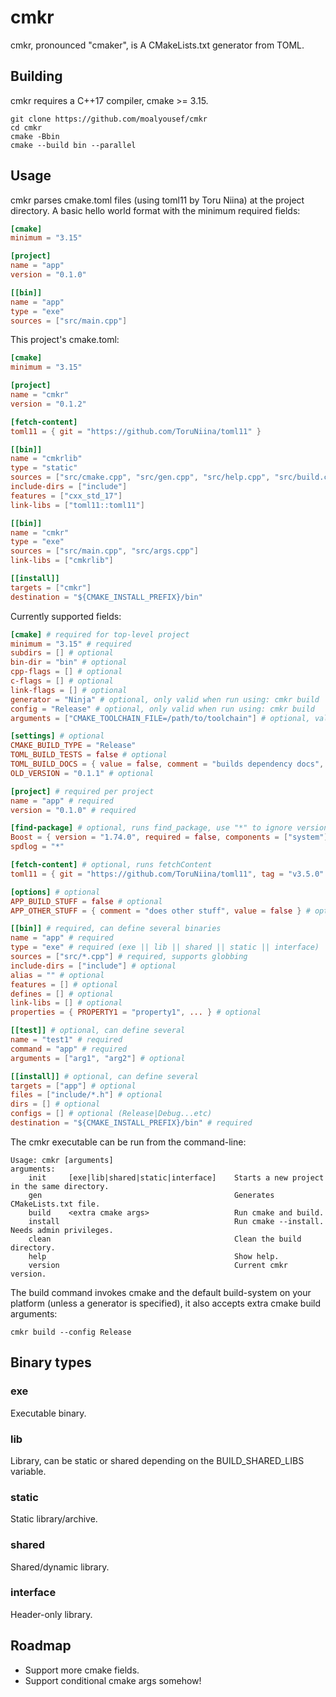 # cmkr

cmkr, pronounced "cmaker", is A CMakeLists.txt generator from TOML.


## Building
cmkr requires a C++17 compiler, cmake >= 3.15.
```
git clone https://github.com/moalyousef/cmkr
cd cmkr
cmake -Bbin
cmake --build bin --parallel
```

## Usage
cmkr parses cmake.toml files (using toml11 by Toru Niina) at the project directory. A basic hello world format with the minimum required fields:
```toml
[cmake]
minimum = "3.15"

[project]
name = "app"
version = "0.1.0"

[[bin]]
name = "app"
type = "exe"
sources = ["src/main.cpp"]
```

This project's cmake.toml:
```toml
[cmake]
minimum = "3.15"

[project]
name = "cmkr"
version = "0.1.2"

[fetch-content]
toml11 = { git = "https://github.com/ToruNiina/toml11" }

[[bin]]
name = "cmkrlib"
type = "static"
sources = ["src/cmake.cpp", "src/gen.cpp", "src/help.cpp", "src/build.cpp", "src/error.cpp"]
include-dirs = ["include"]
features = ["cxx_std_17"]
link-libs = ["toml11::toml11"]

[[bin]]
name = "cmkr"
type = "exe"
sources = ["src/main.cpp", "src/args.cpp"]
link-libs = ["cmkrlib"]

[[install]]
targets = ["cmkr"]
destination = "${CMAKE_INSTALL_PREFIX}/bin"
```

Currently supported fields:
```toml
[cmake] # required for top-level project
minimum = "3.15" # required
subdirs = [] # optional
bin-dir = "bin" # optional
cpp-flags = [] # optional
c-flags = [] # optional
link-flags = [] # optional
generator = "Ninja" # optional, only valid when run using: cmkr build
config = "Release" # optional, only valid when run using: cmkr build
arguments = ["CMAKE_TOOLCHAIN_FILE=/path/to/toolchain"] # optional, valid when run using: cmkr build

[settings] # optional
CMAKE_BUILD_TYPE = "Release"
TOML_BUILD_TESTS = false # optional
TOML_BUILD_DOCS = { value = false, comment = "builds dependency docs", cache = true, force = true } # optional
OLD_VERSION = "0.1.1" # optional

[project] # required per project
name = "app" # required
version = "0.1.0" # required

[find-package] # optional, runs find_package, use "*" to ignore version
Boost = { version = "1.74.0", required = false, components = ["system"] } # optional
spdlog = "*"

[fetch-content] # optional, runs fetchContent
toml11 = { git = "https://github.com/ToruNiina/toml11", tag = "v3.5.0" } # optional

[options] # optional
APP_BUILD_STUFF = false # optional
APP_OTHER_STUFF = { comment = "does other stuff", value = false } # optional

[[bin]] # required, can define several binaries
name = "app" # required
type = "exe" # required (exe || lib || shared || static || interface)
sources = ["src/*.cpp"] # required, supports globbing
include-dirs = ["include"] # optional
alias = "" # optional
features = [] # optional
defines = [] # optional
link-libs = [] # optional 
properties = { PROPERTY1 = "property1", ... } # optional

[[test]] # optional, can define several
name = "test1" # required
command = "app" # required
arguments = ["arg1", "arg2"] # optional

[[install]] # optional, can define several
targets = ["app"] # optional
files = ["include/*.h"] # optional
dirs = [] # optional
configs = [] # optional (Release|Debug...etc)
destination = "${CMAKE_INSTALL_PREFIX}/bin" # required
```

The cmkr executable can be run from the command-line:
```
Usage: cmkr [arguments]
arguments:
    init     [exe|lib|shared|static|interface]    Starts a new project in the same directory.
    gen                                           Generates CMakeLists.txt file.
    build    <extra cmake args>                   Run cmake and build.
    install                                       Run cmake --install. Needs admin privileges.
    clean                                         Clean the build directory.
    help                                          Show help.
    version                                       Current cmkr version.
```
The build command invokes cmake and the default build-system on your platform (unless a generator is specified), it also accepts extra cmake build arguments:
```
cmkr build --config Release 
```

## Binary types

### exe
Executable binary.

### lib
Library, can be static or shared depending on the BUILD_SHARED_LIBS variable.

### static
Static library/archive.

### shared
Shared/dynamic library.

### interface
Header-only library.

## Roadmap
- Support more cmake fields.
- Support conditional cmake args somehow!
